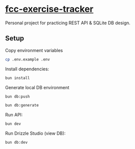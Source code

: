 # [fcc-exercise-tracker](https://www.freecodecamp.org/learn/back-end-development-and-apis/back-end-development-and-apis-projects/exercise-tracker)

Personal project for practicing REST API & SQLite DB design.

## Setup

Copy environment variables

```bash
cp .env.example .env
```

Install dependencies:

```bash
bun install
```

Generate local DB environment

```bash
bun db:push

bun db:generate
```

Run API:

```bash
bun dev
```

Run Drizzle Studio (view DB):

```bash
bun db:dev
```
